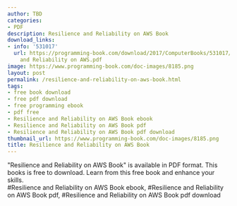 ```yaml
---
author: TBD
categories:
- PDF
description: Resilience and Reliability on AWS Book
download_links:
- info: '531017'
  url: https://programming-book.com/download/2017/ComputerBooks/531017/Resilience
    and Reliability on AWS.pdf
image: https://www.programming-book.com/doc-images/8185.png
layout: post
permalink: /resilience-and-reliability-on-aws-book.html
tags:
- free book download
- free pdf download
- free programming ebook
- pdf free
- Resilience and Reliability on AWS Book ebook
- Resilience and Reliability on AWS Book pdf
- Resilience and Reliability on AWS Book pdf download
thumbnail_url: https://www.programming-book.com/doc-images/8185.png
title: Resilience and Reliability on AWS Book
---
```


 
<div class="item-desc text-justify">
  "Resilience and Reliability on AWS Book" is available in PDF format. This books is free to download. Learn from this free book and enhance your skills.
  <br>
  #Resilience and Reliability on AWS Book ebook, #Resilience and Reliability on AWS Book pdf, #Resilience and Reliability on AWS Book pdf download
</div>